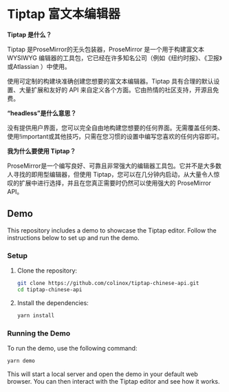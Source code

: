 # Tiptap 富文本编辑器

**Tiptap 是什么？**

Tiptap 是ProseMirror的无头包装器，ProseMirror 是一个用于构建富文本 WYSIWYG 编辑器的工具包，它已经在许多知名公司（例如《纽约时报》、《卫报》或Atlassian ）中使用。

使用可定制的构建块准确创建您想要的富文本编辑器。Tiptap 具有合理的默认设置、大量扩展和友好的 API 来自定义各个方面。它由热情的社区支持，开源且免费。

**“headless”是什么意思？**

没有提供用户界面，您可以完全自由地构建您想要的任何界面。无需覆盖任何类、使用!important或其他技巧，只需在您习惯的设置中编写您喜欢的任何内容即可。

**我为什么要使用 Tiptap？**

ProseMirror是一个编写良好、可靠且非常强大的编辑器工具包。它并不是大多数人寻找的即用型编辑器，但使用 Tiptap，您可以在几分钟内启动，从大量令人惊叹的扩展中进行选择，并且在您真正需要时仍然可以使用强大的 ProseMirror API。

## Demo

This repository includes a demo to showcase the Tiptap editor. Follow the instructions below to set up and run the demo.

### Setup

1. Clone the repository:
   ```sh
   git clone https://github.com/colinox/tiptap-chinese-api.git
   cd tiptap-chinese-api
   ```

2. Install the dependencies:
   ```sh
   yarn install
   ```

### Running the Demo

To run the demo, use the following command:
```sh
yarn demo
```

This will start a local server and open the demo in your default web browser. You can then interact with the Tiptap editor and see how it works.
